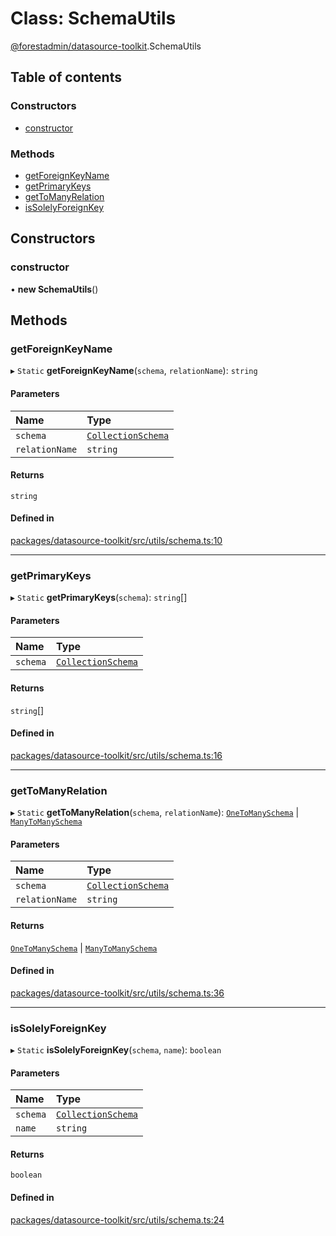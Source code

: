 # Class: SchemaUtils

[@forestadmin/datasource-toolkit](../wiki/@forestadmin.datasource-toolkit).SchemaUtils

## Table of contents

### Constructors

- [constructor](../wiki/@forestadmin.datasource-toolkit.SchemaUtils#constructor)

### Methods

- [getForeignKeyName](../wiki/@forestadmin.datasource-toolkit.SchemaUtils#getforeignkeyname)
- [getPrimaryKeys](../wiki/@forestadmin.datasource-toolkit.SchemaUtils#getprimarykeys)
- [getToManyRelation](../wiki/@forestadmin.datasource-toolkit.SchemaUtils#gettomanyrelation)
- [isSolelyForeignKey](../wiki/@forestadmin.datasource-toolkit.SchemaUtils#issolelyforeignkey)

## Constructors

### constructor

• **new SchemaUtils**()

## Methods

### getForeignKeyName

▸ `Static` **getForeignKeyName**(`schema`, `relationName`): `string`

#### Parameters

| Name | Type |
| :------ | :------ |
| `schema` | [`CollectionSchema`](../wiki/@forestadmin.datasource-toolkit#collectionschema) |
| `relationName` | `string` |

#### Returns

`string`

#### Defined in

[packages/datasource-toolkit/src/utils/schema.ts:10](https://github.com/ForestAdmin/agent-nodejs/blob/4dc29e4/packages/datasource-toolkit/src/utils/schema.ts#L10)

___

### getPrimaryKeys

▸ `Static` **getPrimaryKeys**(`schema`): `string`[]

#### Parameters

| Name | Type |
| :------ | :------ |
| `schema` | [`CollectionSchema`](../wiki/@forestadmin.datasource-toolkit#collectionschema) |

#### Returns

`string`[]

#### Defined in

[packages/datasource-toolkit/src/utils/schema.ts:16](https://github.com/ForestAdmin/agent-nodejs/blob/4dc29e4/packages/datasource-toolkit/src/utils/schema.ts#L16)

___

### getToManyRelation

▸ `Static` **getToManyRelation**(`schema`, `relationName`): [`OneToManySchema`](../wiki/@forestadmin.datasource-toolkit#onetomanyschema) \| [`ManyToManySchema`](../wiki/@forestadmin.datasource-toolkit#manytomanyschema)

#### Parameters

| Name | Type |
| :------ | :------ |
| `schema` | [`CollectionSchema`](../wiki/@forestadmin.datasource-toolkit#collectionschema) |
| `relationName` | `string` |

#### Returns

[`OneToManySchema`](../wiki/@forestadmin.datasource-toolkit#onetomanyschema) \| [`ManyToManySchema`](../wiki/@forestadmin.datasource-toolkit#manytomanyschema)

#### Defined in

[packages/datasource-toolkit/src/utils/schema.ts:36](https://github.com/ForestAdmin/agent-nodejs/blob/4dc29e4/packages/datasource-toolkit/src/utils/schema.ts#L36)

___

### isSolelyForeignKey

▸ `Static` **isSolelyForeignKey**(`schema`, `name`): `boolean`

#### Parameters

| Name | Type |
| :------ | :------ |
| `schema` | [`CollectionSchema`](../wiki/@forestadmin.datasource-toolkit#collectionschema) |
| `name` | `string` |

#### Returns

`boolean`

#### Defined in

[packages/datasource-toolkit/src/utils/schema.ts:24](https://github.com/ForestAdmin/agent-nodejs/blob/4dc29e4/packages/datasource-toolkit/src/utils/schema.ts#L24)
